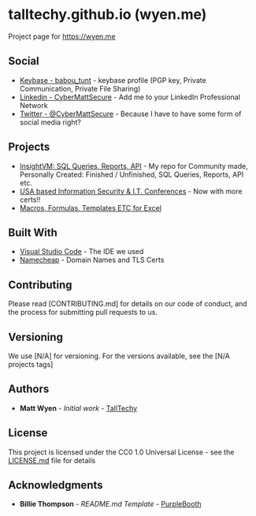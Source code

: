 # talltechy.github.io (wyen.me)

Project page for <https://wyen.me>

## Social

* [Keybase - babou_tunt](https://keybase.io/babou_tunt) - keybase profile (PGP key, Private Communication, Private File Sharing)
* [Linkedin - CyberMattSecure](https://www.linkedin.com/in/cybermattsecure/) - Add me to your LinkedIn Professional Network
* [Twitter - @CyberMattSecure](https://twitter.com/CyberMattSecure) - Because I have to have some form of social media right?

## Projects

* [InsightVM: SQL Queries, Reports, API](https://wyen.me/InsightVM-SQL-Queries-Reports/) - My repo for Community made, Personally Created: Finished / Unfinished, SQL Queries, Reports, API etc.
* [USA based Information Security & I.T. Conferences](https://wyen.me/infosec_it-conferences-and-certs-usa/) - Now with more certs!!
* [Macros, Formulas, Templates ETC for Excel](https://github.com/talltechy/Excel-Macros-Formulas)

## Built With

* [Visual Studio Code](https://github.com/microsoft/vscode) - The IDE we used
* [Namecheap](https://namecheap.com) - Domain Names and TLS Certs

## Contributing

Please read [CONTRIBUTING.md] for details on our code of conduct, and the process for submitting pull requests to us.

## Versioning

We use [N/A] for versioning. For the versions available, see the [N/A projects tags]

## Authors

* **Matt Wyen** - *Initial work* - [TallTechy](https://github.com/TallTechy)

## License

This project is licensed under the CC0 1.0 Universal License - see the [LICENSE.md](LICENSE.md) file for details

## Acknowledgments

* **Billie Thompson** - *README.md Template* - [PurpleBooth](https://github.com/PurpleBooth)
